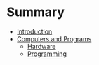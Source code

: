 # Summary

* [Introduction](README.md)
* [Computers and Programs](chapters/0/computers_and_programs.md)
   * [Hardware](chapters/0/hardware.md)
   * [Programming](chapters/0/programming.md)

